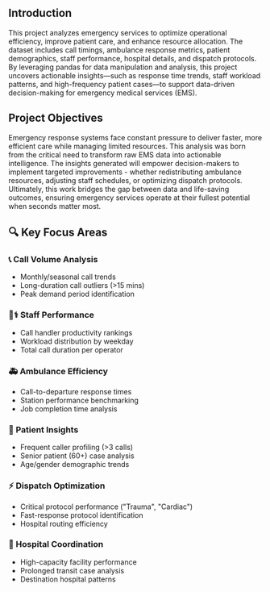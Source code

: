 ## Introduction  

This project analyzes emergency services to optimize operational efficiency, improve patient care, and enhance resource allocation. The dataset includes call timings, ambulance response metrics, patient demographics, staff performance, hospital details, and dispatch protocols. By leveraging pandas for data manipulation and analysis, this project uncovers actionable insights—such as response time trends, staff workload patterns, and high-frequency patient cases—to support data-driven decision-making for emergency medical services (EMS).

## Project Objectives

Emergency response systems face constant pressure to deliver faster, more efficient care while managing limited resources. This analysis was born from the critical need to transform raw EMS data into actionable intelligence. The insights generated will empower decision-makers to implement targeted improvements - whether redistributing ambulance resources, adjusting staff schedules, or optimizing dispatch protocols. Ultimately, this work bridges the gap between data and life-saving outcomes, ensuring emergency services operate at their fullest potential when seconds matter most.

## 🔍 Key Focus Areas

### 📞 Call Volume Analysis  
- Monthly/seasonal call trends  
- Long-duration call outliers (>15 mins)  
- Peak demand period identification  

### 👩⚕️ Staff Performance  
- Call handler productivity rankings  
- Workload distribution by weekday  
- Total call duration per operator  

### 🚑 Ambulance Efficiency  
- Call-to-departure response times  
- Station performance benchmarking  
- Job completion time analysis  

### 👴 Patient Insights  
- Frequent caller profiling (>3 calls)  
- Senior patient (60+) case analysis  
- Age/gender demographic trends  

### ⚡ Dispatch Optimization  
- Critical protocol performance ("Trauma", "Cardiac")  
- Fast-response protocol identification  
- Hospital routing efficiency  

### 🏥 Hospital Coordination  
- High-capacity facility performance  
- Prolonged transit case analysis  
- Destination hospital patterns  
